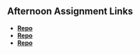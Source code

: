 ## Afternoon Assignment Links

* **[Repo](https://github.com/jolama98/choresData.git)**
* **[Repo](https://github.com/Bigdaddyjo/<ASSIGNMENT_REPO>)**
* **[Repo](https://github.com/Bigdaddyjo/<ASSIGNMENT_REPO>)**
